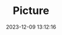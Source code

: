 ---
weight: 1
images:
- /images/edited/136.jpeg
title: Picture
date: 2023-12-09 13:12:16
tags: [luminarneo,work,ilce7m3,person,bench]
---